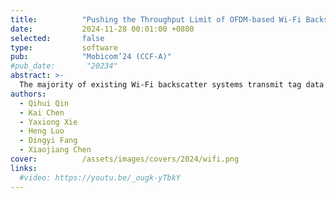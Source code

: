 ```yaml
---
title:          "Pushing the Throughput Limit of OFDM-based Wi-Fi Backscatter Communication"
date:           2024-11-28 00:01:00 +0800
selected:       false
type:           software
pub:            "Mobicom’24 (CCF-A)"
#pub_date:       "20234"
abstract: >-
  The majority of existing Wi-Fi backscatter systems transmit tag data at rates lower than 250 kbps, as the tag data is modulated at OFDM symbol level, allowing for demodulation using commercial Wi-Fi receivers. However, it is necessary to modulate tag data at OFDM sample level to satisfy the requirements for higher throughput. A comprehensive theoretical analysis and experimental investigation conducted in this paper demonstrates that demodulating sample-level modulated tag data using commercial Wi-Fi receivers is unattainable due to excessive computational overhead and demodulation errors. This is because the significant tag information dispersion, loss, and shuffling are caused by Wi-Fi physical layer operations. We conclude that the optimal position for demodulation is the time-domain IQ samples, which do not undergo any Wi-Fi physical layer operations and preserve the intact, ordered, and undispersed information of tag-modulated data, thereby minimizing complexity and maximizing accuracy. We devise a demodulation algorithm using time domain IQ samples and implement on two types of demodulator: a dual radio chain demodulator and a single radio chain demodulator. Experiments show that our demodulation algorithm not only decrease the BER by at least three orders of magnitude, but also reduces the time complexity from exponential to linear. It achieves a tag data rate of up to 10 Mbps with QPSK modulation and a BER at 10−4 for the dual radio chain demodulator, and a tag data rate of up to 1 Mbps with BPSK and a BER at 10−4 for the single radio demodulator. We believe our results pave the way for designing Wi-Fi backscatter system with extremely high throughput.
authors:
  - Qihui Qin
  - Kai Chen
  - Yaxiong Xie
  - Heng Luo
  - Dingyi Fang
  - Xiaojiang Chen
cover:          /assets/images/covers/2024/wifi.png
links:
  #video: https://youtu.be/_ougk-yTbkY
---
```

